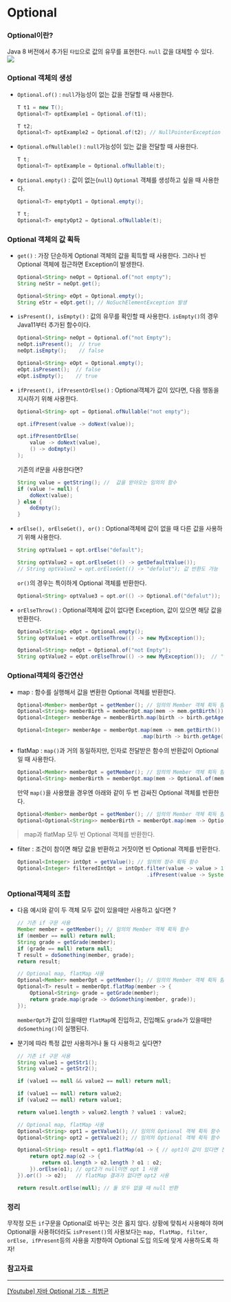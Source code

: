 # Optional

### Optional이란?
Java 8 버전에서 추가된 ```타입```으로 값의 유무를 표현한다. ```null``` 값을 대체할 수 있다.   
<img src="https://github.com/meoldae/Algorithm/assets/70866410/3ef28aeb-52f8-4f81-96d5-647405e37622"/>

### Optional 객체의 생성
- ```Optional.of()``` : ```null```가능성이 없는 값을 전달할 때 사용한다.
    ```java
    T t1 = new T();
    Optional<T> optExample1 = Optional.of(t1);

    T t2;
    Optional<T> optExample2 = Optional.of(t2); // NullPointerException 발생
    ```

- ```Optional.ofNullable()``` : ```null```가능성이 있는 값을 전달할 때 사용한다.
    ```java
    T t;
    Optional<T> optExample = Optional.ofNullable(t);
    ```

- ```Optional.empty()``` : 값이 없는(```null```) ```Optional``` 객체를 생성하고 싶을 때 사용한다.
    ```java
    Optional<T> emptyOpt1 = Optional.empty();

    T t;
    Optional<T> emptyOpt2 = Optional.ofNullable(t);
    ```

### Optional 객체의 값 획득
- ```get()``` : 가장 단순하게 Optional 객체의 값을 획득할 때 사용한다. 그러나 빈 Optional 객체에 접근하면 Exception이 발생한다.
    ```java
    Optional<String> neOpt = Optional.of("not empty");
    String neStr = neOpt.get();

    Optional<String> eOpt = Optional.empty();
    String eStr = eOpt.get(); // NoSuchElementException 발생
    ```
- ```isPresent(), isEmpty()``` : 값의 유무를 확인할 때 사용한다. ```isEmpty()```의 경우 Java11부터 추가된 함수이다.
    ```java
    Optional<String> neOpt = Optional.of("not Empty");
    neOpt.isPresent();  // true
    neOpt.isEmpty();    // false

    Optional<String> eOpt = Optional.empty();
    eOpt.isPresent();  // false
    eOpt.isEmpty();    // true
    ```
- ```ifPresent(), ifPresentOrElse()``` : Optional객체가 값이 있다면, 다음 행동을 지시하기 위해 사용한다.
    ```java
    Optional<String> opt = Optional.ofNullable("not empty");
    
    opt.ifPresent(value -> doNext(value));

    opt.ifPresentOrElse(
        value -> doNext(value),
        () -> doEmpty()
    );
    ```
    기존의 if문을 사용한다면?
    ```java
    String value = getString(); //  값을 받아오는 임의의 함수
    if (value != null) {
        doNext(value);
    } else {
        doEmpty();
    }
   ```
- ```orElse(), orElseGet(), or()``` : Optional객체에 값이 없을 때 다른 값을 사용하기 위해 사용한다.
    ```java
    String optValue1 = opt.orElse("default");

    String optValue2 = opt.orElseGet(() -> getDefaultValue());
    // String optValue2 = opt.orElseGet(() -> "defalut"); 값 반환도 가능
    ```
    ```or()```의 경우는 특이하게 Optional 객체를 반환한다.
    ```java
    Optional<String> optValue3 = opt.or(() -> Optional.of("defalut"));
    ```
- ```orElseThrow()``` : Optional객체에 값이 없다면 Exception, 값이 있으면 해당 값을 반환한다.
    ```java
    Optional<String> eOpt = Optional.empty();
    String optValue1 = eOpt.orElseThrow(() -> new MyException()); 

    Optional<String> neOpt = Optional.of("not Empty");
    String optValue2 = eOpt.orElseThrow(() -> new MyException());  // "not Empty"
    ```

### Optional객체의 중간연산
- map : 함수를 실행해서 값을 변환한 Optional 객체를 반환한다.
    ```java
    Optional<Member> memberOpt = getMember(); // 임의의 Member 객체 획득 함수
    Optional<String> memberBirth = memberOpt.map(mem -> mem.getBirth());
    Optional<Integer> memberAge = memberBirth.map(birth -> birth.getAge());

    Optional<Integer> memberAge = memberOpt.map(mem -> mem.getBirth())
                                            .map(birth -> birth.getAge());
    ```
- flatMap : ```map()```과 거의 동일하지만, 인자로 전달받은 함수의 반환값이 Optional일 때 사용한다.
    ```java
    Optional<Member> memberOpt = getMember(); // 임의의 Member 객체 획득 함수
    Optional<String> memberBirth = memberOpt.map(mem -> Optional.of(mem.getBirth()));
    ```
    만약 ```map()```을 사용했을 경우엔 아래와 같이 두 번 감싸진 Optional 객체를 반환한다.
    ```java
    Optional<Member> memberOpt = getMember(); // 임의의 Member 객체 획득 함수
    Optional<Optional<String>> memberBirth = memberOpt.map(mem -> Optional.of(mem.getBirth()));
    ```
> map과 flatMap 모두 빈 Optional 객체를 반환한다.

- filter : 조건이 참이면 해당 값을 반환하고 거짓이면 빈 Optional 객체를 반환한다.
    ```java
    Optional<Integer> intOpt = getValue(); // 임의의 정수 획득 함수
    Optional<Integer> filteredIntOpt = intOpt.filter(value -> value > 100)
                                              .ifPresent(value -> System.out.println(value));
    ```

### Optional객체의 조합
- 다음 예시와 같이 두 객체 모두 값이 있을때만 사용하고 싶다면 ?
    ```java
    // 기존 if 구문 사용
    Member member = getMember(); // 임의의 Member 객체 획득 함수
    if (member == null) return null;
    String grade = getGrade(member);
    if (grade == null) return null;
    T result = doSomething(member, grade);   
    return result;
    ```
    ```java
    // Optional map, flatMap 사용
    Optional<Member> memberOpt = getMember(); // 임의의 Member 객체 획득 함수
    Optional<T> result = memberOpt.flatMap(member -> {
        Optional<String> grade = getGrade(member);
        return grade.map(grade -> doSomething(member, grade));
    });
    ```
    ```memberOpt```가 값이 있을때만 ```flatMap```에 진입하고, 진입해도 ```grade```가 있을때만 ```doSomething()```이 실행된다.   

- 분기에 따라 특정 값만 사용하거나 둘 다 사용하고 싶다면?
    ```java
    // 기존 if 구문 사용
    String value1 = getStr1();
    String value2 = getStr2();

    if (value1 == null && value2 == null) return null;

    if (value1 == null) return value2;
    if (value2 == null) return value1;

    return value1.length > value2.length ? value1 : value2;
    ```
    ```java
    // Optional map, flatMap 사용
    Optional<String> opt1 = getValue1(); // 임의의 Optional 객체 획득 함수
    Optional<String> opt2 = getValue2(); // 임의의 Optional 객체 획득 함수

    Optional<String> result = opt1.flatMap(o1 -> { // opt1이 값이 있다면 진입
        return opt2.map(o2 -> {
            return o1.length > o2.length ? o1 : o2;
        }).orElse(o1); // opt2가 null이면 opt 1 사용
    }).or(() -> o2);   // flatMap 결과가 없다면 opt2 사용

    return result.orElse(null); // 둘 모두 없을 때 null 반환
    ```
### 정리
무작정 모든 ```if```구문을 Optional로 바꾸는 것은 옳지 않다. 상황에 맞춰서 사용해야 하며    
Optional을 사용하더라도 ```isPresent()```의 사용보다는 ```map, flatMap, filter, orElse, ifPresent```등의 사용을 지향하여 Optional 도입 의도에 맞게 사용하도록 하자!


### 참고자료
---
[[Youtube] 자바 Optional 기초 - 최범균](https://youtu.be/RsUTolCVm_E)